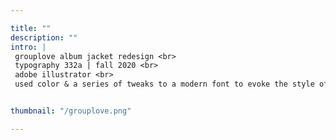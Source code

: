 ```yaml
---

title: ""
description: ""
intro: |
 grouplove album jacket redesign <br>
 typography 332a | fall 2020 <br>
 adobe illustrator <br>
 used color & a series of tweaks to a modern font to evoke the style of grouplove's music


thumbnail: "/grouplove.png"

---
```


